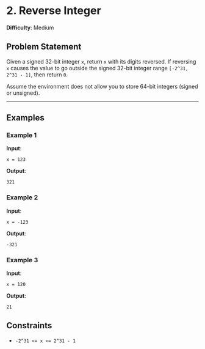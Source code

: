 # 2. Reverse Integer

**Difficulty**: Medium

## Problem Statement
Given a signed 32-bit integer `x`, return `x` with its digits reversed. If reversing `x` causes the value to go outside the signed 32-bit integer range `[-2^31, 2^31 - 1]`, then return `0`.

Assume the environment does not allow you to store 64-bit integers (signed or unsigned).

---

## Examples

### Example 1
**Input**:
```
x = 123
```

**Output**:
```
321
```

### Example 2
**Input**:
```
x = -123
```

**Output**:
```
-321
```

### Example 3
**Input**:
```
x = 120
```

**Output**:
```
21
```



## Constraints
- `-2^31 <= x <= 2^31 - 1`